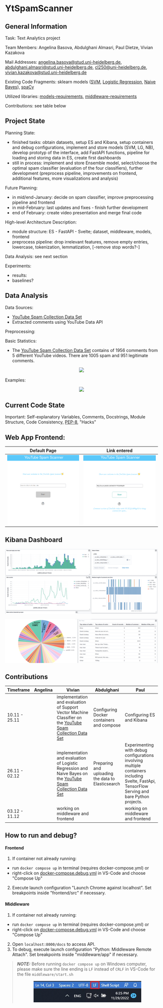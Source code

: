 
# YtSpamScanner

## General Information
Task: Text Analytics project

Team Members: Angelina Basova, Abdulghani Almasri, Paul Dietze, Vivian Kazakova

Mail Addresses: angelina.basova@stud.uni-heidelberg.de,  abdulghani.almasri@stud.uni-heidelberg.de, cl250@uni-heidelberg.de, vivian.kazakova@stud.uni-heidelberg.de

Existing Code Fragments: sklearn models ([SVM](https://scikit-learn.org/stable/modules/generated/sklearn.svm.SVC.html), [Logistic Regression](https://scikit-learn.org/stable/modules/generated/sklearn.linear_model.LogisticRegression.html), [Naive Bayes](https://scikit-learn.org/stable/modules/generated/sklearn.naive_bayes.MultinomialNB.html)), [spaCy](https://spacy.io/)

Utilized libraries: [models-requirements](./models/requirements.txt), [middleware-requirements](./middleware/requirements.txt)

Contributions: see table below

## Project State
Planning State:
 - finished tasks: obtain datasets, setup ES and Kibana, setup containers and debug configurations, implement and store models (SVM, LG, NB), develop prototyp of the interface, add FastAPI functions, pipeline for loading and storing data in ES, create first dashboards
 - still in process: implement and store Ensemble model, select/choose the optimal spam classifier (evaluation of the four classifiers), further development (preprocess pipeline, improvements on frontend, additional features, more visualizations and analysis)

Future Planning:
<!--timeline for second part of project, future time schedules-->
 - in mid/end-January: decide on spam classifier, improve preprocessing pipeline and frontend
 - in mid-February: last updates and fixes - finish further development
 - end of February: create video presentation and merge final code

High-level Architecture Description:
 - module structure: ES - FastAPI - Svelte; dataset, middleware, models, frontend
 - preprocess pipeline: drop irrelevant features, remove empty entries, lowercase, tokenization, lemmatization, [-remove stop words?-]

Data Analysis: see next section

Experiments:
 - results:
 - baselines?

## Data Analysis
Data Sources: 
 - [YouTube Spam Collection Data Set](https://archive.ics.uci.edu/ml/datasets/YouTube+Spam+Collection#)
 - Extracted comments using YouTube Data API

Preprocessing:
<!--preprocessing steps - unicode normalization, length normalization, text sanitizing, etc-->
 
Basic Statistics: 
<!--number of samples, mean, median & standard deviation, etc.; class distribution, plots-->
- The [YouTube Spam Collection Data Set](https://archive.ics.uci.edu/ml/datasets/YouTube+Spam+Collection#) contains of 1956 comments from 5 different YouTube videos. There are 1005 spam and 951 legitimate comments. 
<p align="center">
<img src="/images/spam-collection_distribution.png" />
</p>

Examples: <!--example of data sample from our collection, eventually edge cases-->
<p align="center">
<img src="/images/example_data-sample.png" />
</p>

## Current Code State
Important: Self-explanatory Variables, Comments, Docstrings, Module Structure, Code Consistency, [PEP-8](https://www.python.org/dev/peps/pep-0008/), "Hacks"

## Web App Frontend:

Default Page             |  Link entered
:-------------------------:|:-------------------------:
![](/images/frontend2.png)  |  ![](/images/frontend.png)


## Kibana Dashboard

<p align="center">
<img src="./images/dashboard1.png" />
</p>

<p align="center">
<img src="./images/dashboard1_2.png" />
</p>


## Contributions

Timeframe  | Angelina   | Vivian     | Abdulghani | Paul 
--------   | --------   | --------   | --------   | --------  |
10.11 - 25.11   |  | implementation and evaluation of Support Vector Machine Classifier on the [YouTube Spam Collection Data Set](https://archive.ics.uci.edu/ml/datasets/YouTube+Spam+Collection#)     | Configuring Docker containers and compose                | Configuring ES and Kibana
26.11 - 02.12   |  | implementation and evaluation of Logistic Regression and Naive Bayes on the [YouTube Spam Collection Data Set](https://archive.ics.uci.edu/ml/datasets/YouTube+Spam+Collection#)  | Preparing and uploading the data to Elasticsearch        | Experimenting with debug configurations involving multiple containers including Svelte, FastApi, TensorFlow Serving and bare Python projects.
03.12 - 11.12   |  | working on middleware and frontend |  |  working on middleware and frontend



## How to run and debug?

#### Frontend
 1. If container not already running:
 - run `docker compose up` in terminal (requires docker-compose.yml) or 
 - right-click on [docker-compose.debug.yml](docker-compose.debug.yml) in VS-Code and choose "Compose Up"

2.  Execute launch configuration "Launch Chrome against localhost". Set breakpoints inside "frontend/src" if necessary.

#### Middleware
1.  If container not already running:
- run `docker compose up` in terminal (requires docker-compose.yml) or
- right-click on  [docker-compose.debug.yml](docker-compose.debug.yml) in VS-Code and choose "Compose Up"
2.  Open `localhost:8000/docs` to access API. 
3. To debug, execute launch configuration "Python: Middleware Remote Attach". Set breakpoints inside "middleware/app" if necessary.

> **_NOTE:_** Before running `docker compose up` on Windows computer, please make sure the line ending is `LF` instead of `CRLF` in VS-Code for the file `middleware/start.sh`
> <p align="center">
> <img src="./images/LF_settings.jpg" />
> </p>
> <!-- ![alt text](./images/LF_settings.jpg) -->
